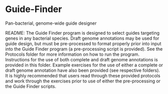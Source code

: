 #
#
# Guide-Finder
Pan-bacterial, genome-wide guide designer 


README: The Guide Finder program is designed to select guides targeting genes in any 
bacterial species. Draft genome annotations may be used for guide design, but must be pre-processed to format
properly prior into input into the Guide Finder program (a pre-processing script is provided). 
See the Protocols folder for more information on how to run the program. Instructions for 
the use of both complete and draft genome annotations is provided in this folder. Example 
exercises for the use of either a complete or draft genome annotation have also been 
provided (see respective folders). It is highly recommended that users read through these
provided protocols and work through the exercises prior to use of either the 
pre-processing or the Guide Finder scripts.

